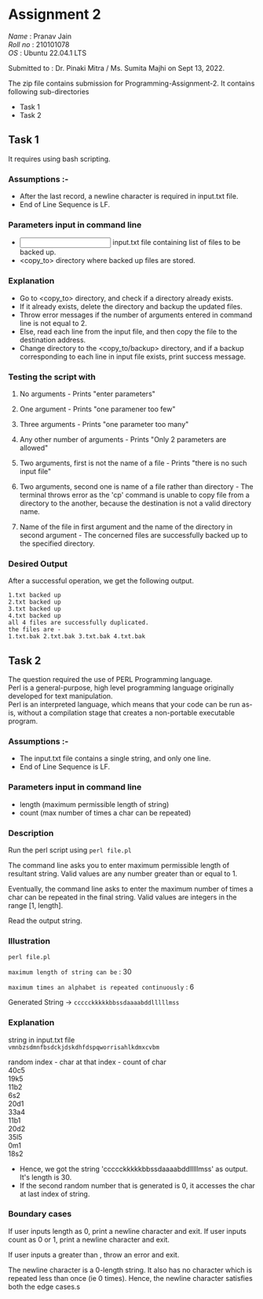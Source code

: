 # Assignment 2

*Name* : Pranav Jain \
*Roll no* : 210101078 \
*OS* : Ubuntu 22.04.1 LTS

Submitted to : Dr. Pinaki Mitra / Ms. Sumita Majhi
on Sept 13, 2022.

The zip file contains submission for Programming-Assignment-2.
It contains following sub-directories  
 - Task 1  
 - Task 2

## Task 1

It requires using bash scripting. 

### Assumptions :-
- After the last record, a newline character is required in input.txt file.
- End of Line Sequence is LF.

### Parameters input in command line
- <input> input.txt file containing list of files to be backed up.
- <copy_to> directory where backed up files are stored.

### Explanation
- Go to <copy_to> directory, and check if a <backup> directory already exists.
- If it already exists, delete the directory and backup the updated files. 
- Throw error messages if the number of arguments entered in command line is not equal to 2.
- Else, read each line from the input file, and then copy the file to the destination address.
- Change directory to the <copy_to/backup> directory, and if a backup corresponding to each line in input file exists, print success message.

### Testing the script with
1. No arguments -
Prints "enter parameters"

2. One argument -
Prints "one paramener too few"

3. Three arguments -
Prints "one parameter too many"

4. Any other number of arguments -
Prints "Only 2 parameters are allowed"

5. Two arguments, first is not the name of a file -
Prints "there is no such input file"

6. Two arguments, second one is name of a file rather than directory -
The terminal throws error as the 'cp' command is unable to copy file from a directory to the another, because the destination is not a valid directory name.

7. Name of the file in first argument and the name of the directory in second argument -
The concerned files are successfully backed up to the specified directory.

### Desired Output 
After a successful operation, we get the following output.

`1.txt backed up`\
`2.txt backed up`\
`3.txt backed up`\
`4.txt backed up`\
`all 4 files are successfully duplicated.`\
`the files are -`\
`1.txt.bak 2.txt.bak 3.txt.bak 4.txt.bak`

## Task 2

The question required the use of PERL Programming language. \
Perl is a general-purpose, high level programming language originally developed for text manipulation. \
Perl is an interpreted language, which means that your code can be run as-is, without a compilation stage that creates a non-portable executable program.

### Assumptions :-
- The input.txt file contains a single string, and only one line.
- End of Line Sequence is LF.

### Parameters input in command line
- length (maximum permissible length of string)
- count (max number of times a char can be repeated)

### Description
Run the perl script using `perl file.pl` 

The command line asks you to enter maximum permissible 
length of resultant string. 
Valid values are any number greater than or equal to 1.

Eventually, the command line asks to enter the maximum number of times a char can be repeated in the final string.
Valid values are integers in the range [1, length].

Read the output string.

### Illustration
`perl file.pl` 

`maximum length of string can be` : 30 

`maximum times an alphabet is repeated continuously` : 6 

Generated String -> `ccccckkkkkbbssdaaaabddlllllmss`

### Explanation
string in input.txt file\
`vmnbzsdmnfbsdckjdskdhfdspqworrisahlkdmxcvbm`

random index - char at that index - count of char\
40c5\
19k5\
11b2\
6s2\
20d1\
33a4\
11b1\
20d2\
35l5\
0m1\
18s2

- Hence, we got the string 'ccccckkkkkbbssdaaaabddlllllmss' as output. It's length is 30. 
- If the second random number that is generated is 0, it accesses the char at last index of string.

### Boundary cases
If user inputs length as 0, print a newline character and exit.
If user inputs count as 0 or 1, print a newline character and exit.

If user inputs a <count> greater than <length>, throw an error and exit.

The newline character is a 0-length string. 
It also has no character which is repeated less than once (ie 0 times).
Hence, the newline character satisfies both the edge cases.s